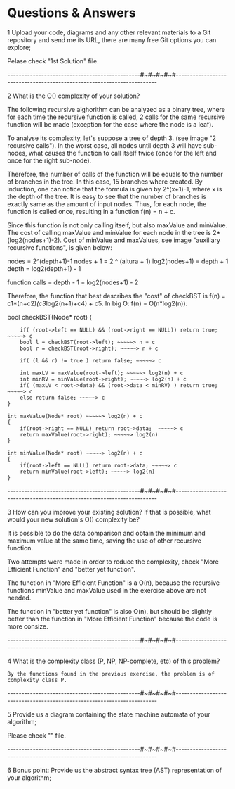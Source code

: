 # Questions & Answers

1	Upload your code, diagrams and any other relevant materials to a Git repository and send me its URL, there are many free Git options you can explore;

Pelase check "1st Solution" file.

-----------------------------------------------#~#~#~#~#-----------------------------------------------------------------------

2	What is the O() complexity of your solution?

The following recursive alghorithm can be analyzed as a binary tree, where for each time the recursive function is called, 2 calls for the same recursive function will be made (exception for the case where the node is a leaf).

To analyse its complexity, let's suppose a tree of depth 3. (see image "2 recursive calls"). In the worst case, all nodes until depth 3 will have sub-nodes, what causes the function to call itself twice (once for the left and once for the right sub-node).

Therefore, the number of calls of the function will be equals to the number of branches in the tree. In this case, 15 branches where created. By induction, one can notice that the formula is given by 2^(x+1)-1, where x is the depth of the tree. It is easy to see that the number of branches is exactly same as the amount of input nodes. Thus, for each node, the function is called once, resulting in a function f(n) = n + c.

Since this function is not only calling itself, but also maxValue and minValue. The cost of calling maxValue and minValue for each node in the tree is 2*(log2(nodes+1)-2). Cost of minValue and maxValues, see image "auxiliary recursive functions", is given below:

nodes  = 2^(depth+1)-1
nodes + 1 = 2 ^ (altura + 1)
log2(nodes+1) = depth + 1
depth = log2(depth+1) - 1

function calls = depth - 1 = log2(nodes+1) - 2



Therefore, the function that best describes the "cost" of checkBST is f(n) = c1*(n+c2)*(c3*log2(n+1)+c4) + c5. In big O: f(n) = O(n*log2(n)).



bool checkBST(Node* root)
    {	
        
        if( (root->left == NULL) && (root->right == NULL)) return true; ~~~~~> c
        bool l = checkBST(root->left); ~~~~~> n + c
        bool r = checkBST(root->right); ~~~~~> n + c
        
        if( (l && r) != true ) return false; ~~~~~> c
        
        int maxLV = maxValue(root->left); ~~~~~> log2(n) + c
        int minRV = minValue(root->right); ~~~~~> log2(n) + c
        if( (maxLV < root->data) && (root->data < minRV) ) return true; ~~~~~> c
        else return false; ~~~~~> c
	}

    int maxValue(Node* root) ~~~~~> log2(n) + c
    {
        if(root->right == NULL) return root->data;  ~~~~~> c
        return maxValue(root->right); ~~~~~> log2(n)
    }

    int minValue(Node* root) ~~~~~> log2(n) + c
    {
        if(root->left == NULL) return root->data; ~~~~~> c
        return minValue(root->left); ~~~~~> log2(n)
    }

-----------------------------------------------#~#~#~#~#-----------------------------------------------------------------------

3	How can you improve your existing solution? If that is possible, what would your new solution's O() complexity be?

It is possible to do the data comparison and obtain the minimum and maximum value at the same time, saving the use of other recursive function.

Two attempts were made in order to reduce the complexity, check "More Efficient Function" and "better yet function".

The function in "More Efficient Function" is a O(n), because the recursive functions minValue and maxValue used in the exercise above are not needed.

The function in "better yet function" is also O(n), but should be slightly better than the function in "More Efficient Function" because the code is more consize.

-----------------------------------------------#~#~#~#~#-----------------------------------------------------------------------

4	What is the complexity class  (P, NP, NP-complete, etc) of this problem?

	By the functions found in the previous exercise, the problem is of complexity class P.

-----------------------------------------------#~#~#~#~#-----------------------------------------------------------------------

5	Provide us a diagram containing the state machine automata of your algorithm;

Please check "" file.

-----------------------------------------------#~#~#~#~#-----------------------------------------------------------------------

6	Bonus point: Provide us the abstract syntax tree (AST) representation of your algorithm;

